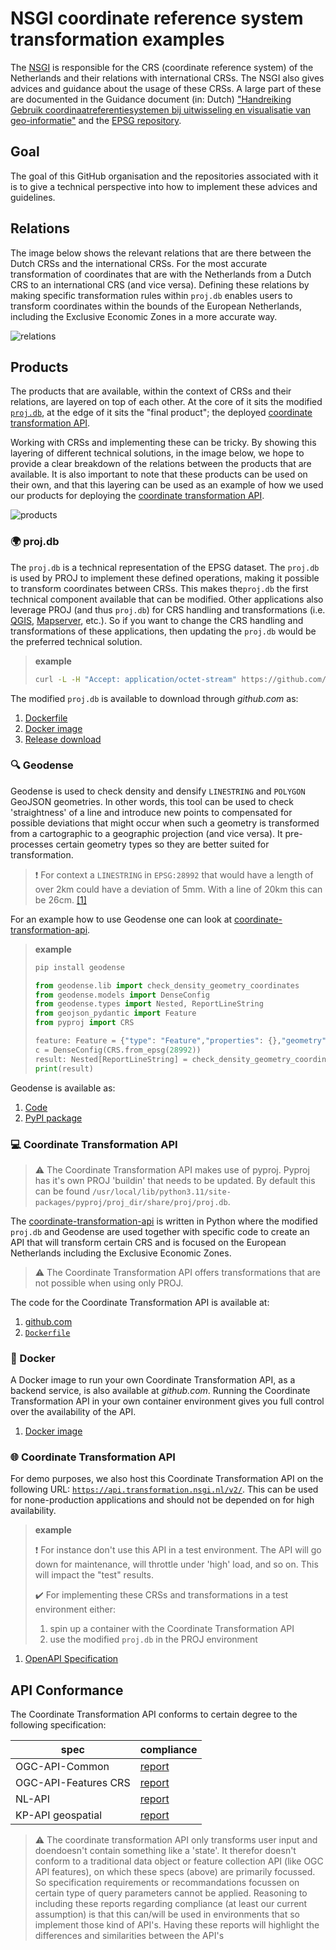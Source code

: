 # NSGI coordinate reference system transformation examples

The [NSGI](https://www.nsgi.nl/) is responsible for the CRS (coordinate reference system) of the Netherlands and their relations with international CRSs. The NSGI also gives advices and guidance about the usage of these CRSs. A large part of these are documented in the Guidance document (in: Dutch) ["Handreiking Gebruik coordinaatreferentiesystemen bij uitwisseling en visualisatie van geo-informatie"](https://docs.geostandaarden.nl/crs/crs/) and the [EPSG repository](https://epsg.org/home.html).

## Goal

The goal of this GitHub organisation and the repositories associated with it is to give a technical perspective into how to implement these advices and guidelines.

## Relations

The image below shows the relevant relations that are there between the Dutch CRSs and the international CRSs. For the most accurate transformation of coordinates that are with the Netherlands from a Dutch CRS to an international CRS (and vice versa). Defining these relations by making specific transformation rules within `proj.db` enables users to transform coordinates within the bounds of the European Netherlands, including the Exclusive Economic Zones in a more accurate way.

![relations](https://raw.githubusercontent.com/GeodetischeInfrastructuur/transformations/main/supported-transformations-nsgi.drawio.svg)

## Products

The products that are available, within the context of CRSs and their relations, are layered on top of each other. At the core of it sits the modified [`proj.db`](https://proj.org), at the edge of it sits the "final product"; the deployed [coordinate transformation API](https://api.transformation.nsgi.nl/v2/).

Working with CRSs and implementing these can be tricky. By showing this layering of different technical solutions, in the image below, we hope to provide a clear breakdown of the relations between the products that are available. It is also important to note that these products can be used on their own, and that this layering can be used as an example of how we used our products for deploying the [coordinate transformation API](https://api.transformation.nsgi.nl/v2/).

![products](products.drawio.svg)

### :earth_africa: proj.db

The `proj.db` is a technical representation of the EPSG dataset. The `proj.db` is used by PROJ to implement these defined operations, making it possible to transform coordinates between CRSs. This makes the`proj.db` the first technical component available that can be modified. Other applications also leverage PROJ (and thus `proj.db`) for CRS handling and transformations (i.e. [QGIS](https://qgis.org/), [Mapserver](https://mapserver.org/), etc.). So if you want to change the CRS handling and transformations of these applications, then updating the `proj.db` would be the preferred technical solution.

> **example**
>
> ```bash
> curl -L -H "Accept: application/octet-stream" https://github.com/GeodetischeInfrastructuur/transformations/releases/download/1.0.0/proj.db -o proj.db
> ```

The modified `proj.db` is available to download through _github.com_ as:

1. [Dockerfile](https://github.com/GeodetischeInfrastructuur/transformations/blob/main/Dockerfile)
1. [Docker image](https://github.com/GeodetischeInfrastructuur/transformations/pkgs/container/transformations)
1. [Release download](https://github.com/GeodetischeInfrastructuur/transformations/releases)

### :mag: Geodense

Geodense is used to check density and densify `LINESTRING` and `POLYGON` GeoJSON geometries. In other words, this tool can be used to check 'straightness' of a line and introduce new points to compensated for possible deviations that might occur when such a geometry is transformed from a cartographic to a geographic projection (and vice versa). It pre-processes certain geometry types so they are better suited for transformation.

> :exclamation: For context a `LINESTRING` in `EPSG:28992` that would have a length of over 2km could have a deviation of 5mm. With a line of 20km this can be 26cm. [[1]](https://gnss-data.kadaster.nl/misc/docs/langelijnenadvies.pdf)

For an example how to use Geodense one can look at [coordinate-transformation-api](https://github.com/GeodetischeInfrastructuur/coordinate-transformation-api).

> **example**
>
> ```bash
> pip install geodense
> ```
>
> ```python
> from geodense.lib import check_density_geometry_coordinates
> from geodense.models import DenseConfig
> from geodense.types import Nested, ReportLineString
> from geojson_pydantic import Feature
> from pyproj import CRS
>
> feature: Feature = {"type": "Feature","properties": {},"geometry": {"type": "LineString","coordinates": [[156264.906359842570964,601302.588919493253343],[165681.> 964475793502061,605544.313164469087496]]}}
> c = DenseConfig(CRS.from_epsg(28992))
> result: Nested[ReportLineString] = check_density_geometry_coordinates(feature['geometry']['coordinates'], c)
> print(result)
> ```

Geodense is available as:

1. [Code](https://github.com/GeodetischeInfrastructuur/geodense)
1. [PyPI package](https://pypi.org/project/geodense/0.0.1a9/)

### :computer: Coordinate Transformation API

> :warning: The Coordinate Transformation API makes use of pyproj. Pyproj has it's own PROJ 'buildin' that needs to be updated. By default this can be found `/usr/local/lib/python3.11/site-packages/pyproj/proj_dir/share/proj/proj.db`.

The [coordinate-transformation-api](https://github.com/GeodetischeInfrastructuur/coordinate-transformation-api) is written in Python where the modified `proj.db` and Geodense are used together with specific code to create an API that will transform certain CRS and is focused on the European Netherlands including the Exclusive Economic Zones.

> :warning: The Coordinate Transformation API offers transformations that are not possible when using only PROJ.

The code for the Coordinate Transformation API is available at:

1. [github.com](https://github.com/GeodetischeInfrastructuur/coordinate-transformation-api)
1. [`Dockerfile`](https://github.com/GeodetischeInfrastructuur/coordinate-transformation-api/blob/main/Dockerfile)

### :whale2: Docker

A Docker image to run your own Coordinate Transformation API, as a backend service, is also available at _github.com_. Running the Coordinate Transformation API in your own container environment gives you full control over the availability of the API.

1. [Docker image](https://github.com/GeodetischeInfrastructuur/coordinate-transformation-api/pkgs/container/coordinate-transformation-api)

### :globe_with_meridians: Coordinate Transformation API

For demo purposes, we also host this Coordinate Transformation API on the following URL: [`https://api.transformation.nsgi.nl/v2/`](https://api.transformation.nsgi.nl/v2/). This can be used for none-production applications and should not be depended on for high availability.

> **example**
>
> :exclamation: For instance don't use this API in a test environment. The API will go down for maintenance, will throttle under 'high' load, and so on. This will impact the "test" results.
>
> :heavy_check_mark: For implementing these CRSs and transformations in a test environment either:
>
> 1. spin up a container with the Coordinate Transformation API
> 1. use the modified `proj.db` in the PROJ environment

1. [OpenAPI Specification](https://api.transformation.nsgi.nl/v2/openapi?f=html)

## API Conformance

The Coordinate Transformation API conforms to certain degree to the following specification:

| spec | compliance |
| --- | --- |
| OGC-API-Common | [report](https://github.com/GeodetischeInfrastructuur/coordinate-transformation-api/blob/main/docs/OGC-API-Common.md) |
| OGC-API-Features CRS | [report](https://github.com/GeodetischeInfrastructuur/coordinate-transformation-api/blob/main/docs/OGC-API-Features-CRS.md) |
| NL-API | [report](https://github.com/GeodetischeInfrastructuur/coordinate-transformation-api/blob/main/docs/NL-API.md) |
| KP-API geospatial | [report](https://github.com/GeodetischeInfrastructuur/coordinate-transformation-api/blob/main/docs/KP-API-geospatial.md) |

> :warning: The coordinate transformation API only transforms user input and doendoesn't contain something like a 'state'. It therefor doesn't conform to a traditional data object or feature collection API (like OGC API features), on which these specs (above) are primarily focussed. So specification requirements or recommandations focussen on certain type of query parameters cannot be applied. Reasoning to including these reports regarding compliance (at least our current assumption) is that this can/will be used in environments that so implement those kind of API's. Having these reports will highlight the differences and similarities between the API's
